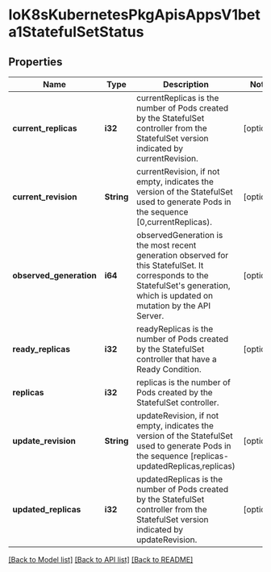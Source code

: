 # IoK8sKubernetesPkgApisAppsV1beta1StatefulSetStatus

## Properties
Name | Type | Description | Notes
------------ | ------------- | ------------- | -------------
**current_replicas** | **i32** | currentReplicas is the number of Pods created by the StatefulSet controller from the StatefulSet version indicated by currentRevision. | [optional] 
**current_revision** | **String** | currentRevision, if not empty, indicates the version of the StatefulSet used to generate Pods in the sequence [0,currentReplicas). | [optional] 
**observed_generation** | **i64** | observedGeneration is the most recent generation observed for this StatefulSet. It corresponds to the StatefulSet&#39;s generation, which is updated on mutation by the API Server. | [optional] 
**ready_replicas** | **i32** | readyReplicas is the number of Pods created by the StatefulSet controller that have a Ready Condition. | [optional] 
**replicas** | **i32** | replicas is the number of Pods created by the StatefulSet controller. | 
**update_revision** | **String** | updateRevision, if not empty, indicates the version of the StatefulSet used to generate Pods in the sequence [replicas-updatedReplicas,replicas) | [optional] 
**updated_replicas** | **i32** | updatedReplicas is the number of Pods created by the StatefulSet controller from the StatefulSet version indicated by updateRevision. | [optional] 

[[Back to Model list]](../README.md#documentation-for-models) [[Back to API list]](../README.md#documentation-for-api-endpoints) [[Back to README]](../README.md)


